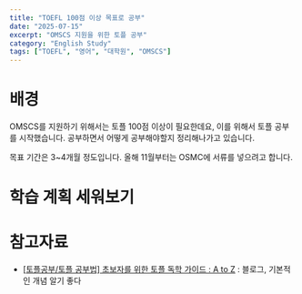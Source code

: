 ```yaml
---
title: "TOEFL 100점 이상 목표로 공부"
date: "2025-07-15"
excerpt: "OMSCS 지원을 위한 토플 공부"
category: "English Study" 
tags: ["TOEFL", "영어", "대학원", "OMSCS"]
---
```


# 배경

OMSCS를 지원하기 위해서는 토플 100점 이상이 필요한데요, 이를 위해서 토플 공부를 시작했습니다.
공부하면서 어떻게 공부해야할지 정리해나가고 있습니다.

목표 기간은 3~4개월 정도입니다. 올해 11월부터는 OSMC에 서류를 넣으려고 합니다.

# 학습 계획 세워보기







# 참고자료

- [[토플공부/토플 공부법] 초보자를 위한 토플 독학 가이드 : A to Z](https://beyondourlimit.tistory.com/68) : 블로그, 기본적인 개념 알기 좋다
